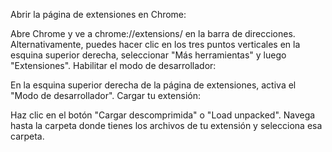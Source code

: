 


Abrir la página de extensiones en Chrome:

Abre Chrome y ve a chrome://extensions/ en la barra de direcciones.
Alternativamente, puedes hacer clic en los tres puntos verticales en la esquina superior derecha, seleccionar "Más herramientas" y luego "Extensiones".
Habilitar el modo de desarrollador:

En la esquina superior derecha de la página de extensiones, activa el "Modo de desarrollador".
Cargar tu extensión:

Haz clic en el botón "Cargar descomprimida" o "Load unpacked".
Navega hasta la carpeta donde tienes los archivos de tu extensión y selecciona esa carpeta.

